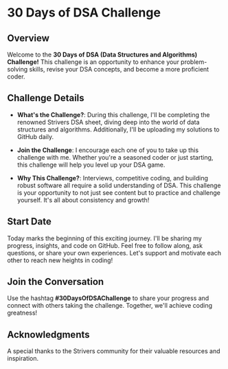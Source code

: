 # 30 Days of DSA Challenge

## Overview

Welcome to the **30 Days of DSA (Data Structures and Algorithms) Challenge!** This challenge is an opportunity to enhance your problem-solving skills, revise your DSA concepts, and become a more proficient coder.

## Challenge Details

- **What's the Challenge?**: During this challenge, I'll be completing the renowned Strivers DSA sheet, diving deep into the world of data structures and algorithms. Additionally, I'll be uploading my solutions to GitHub daily.

- **Join the Challenge**: I encourage each one of you to take up this challenge with me. Whether you're a seasoned coder or just starting, this challenge will help you level up your DSA game.

- **Why This Challenge?**: Interviews, competitive coding, and building robust software all require a solid understanding of DSA. This challenge is your opportunity to not just see content but to practice and challenge yourself. It's all about consistency and growth!

## Start Date

Today marks the beginning of this exciting journey. I'll be sharing my progress, insights, and code on GitHub. Feel free to follow along, ask questions, or share your own experiences. Let's support and motivate each other to reach new heights in coding!


## Join the Conversation

Use the hashtag **#30DaysOfDSAChallenge** to share your progress and connect with others taking the challenge. Together, we'll achieve coding greatness!

## Acknowledgments

A special thanks to the Strivers community for their valuable resources and inspiration.

